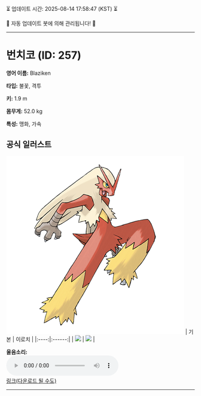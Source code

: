 
⏳ 업데이트 시간: 2025-08-14 17:58:47 (KST) ⏳

🤖 자동 업데이트 봇에 의해 관리됩니다! 🤖

---

# 번치코 (ID: 257)
**영어 이름:** Blaziken

**타입:** 불꽃, 격투

**키:** 1.9 m

**몸무게:** 52.0 kg

**특성:** 맹화, 가속

## 공식 일러스트
![](https://raw.githubusercontent.com/PokeAPI/sprites/master/sprites/pokemon/other/official-artwork/257.png)
| 기본 | 이로치 |
|:----:|:------:|
| <img src="http://play.pokemonshowdown.com/sprites/ani/blaziken.gif" width="200"> | <img src="http://play.pokemonshowdown.com/sprites/ani-shiny/blaziken.gif" width="200"> |

**울음소리:**<br><audio controls src="https://raw.githubusercontent.com/PokeAPI/cries/main/cries/pokemon/latest/257.ogg"></audio><br> [링크(다운로드 될 수도)](https://raw.githubusercontent.com/PokeAPI/cries/main/cries/pokemon/latest/257.ogg)


---
